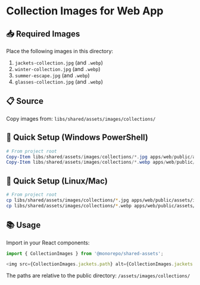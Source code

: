# Collection Images for Web App

## 📥 Required Images

Place the following images in this directory:

1. `jackets-collection.jpg` (and `.webp`)
2. `winter-collection.jpg` (and `.webp`)
3. `summer-escape.jpg` (and `.webp`)
4. `glasses-collection.jpg` (and `.webp`)

## 📋 Source

Copy images from: `libs/shared/assets/images/collections/`

## 🔧 Quick Setup (Windows PowerShell)

```powershell
# From project root
Copy-Item libs/shared/assets/images/collections/*.jpg apps/web/public/assets/images/collections/
Copy-Item libs/shared/assets/images/collections/*.webp apps/web/public/assets/images/collections/
```

## 🔧 Quick Setup (Linux/Mac)

```bash
# From project root
cp libs/shared/assets/images/collections/*.jpg apps/web/public/assets/images/collections/
cp libs/shared/assets/images/collections/*.webp apps/web/public/assets/images/collections/
```

## 📚 Usage

Import in your React components:

```typescript
import { CollectionImages } from '@monorepo/shared-assets';

<img src={CollectionImages.jackets.path} alt={CollectionImages.jackets.alt} />
```

The paths are relative to the public directory: `/assets/images/collections/`

